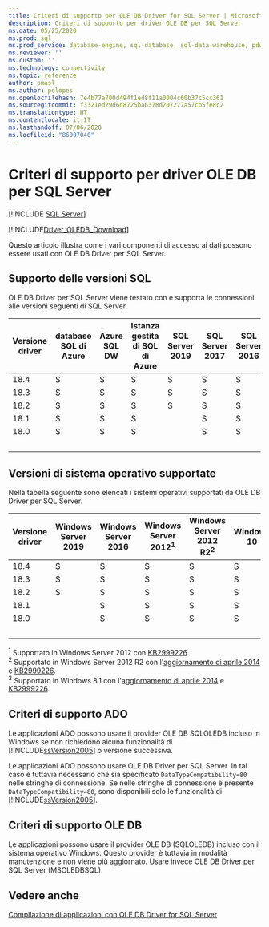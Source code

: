 ```yaml
---
title: Criteri di supporto per OLE DB Driver for SQL Server | Microsoft Docs
description: Criteri di supporto per driver OLE DB per SQL Server
ms.date: 05/25/2020
ms.prod: sql
ms.prod_service: database-engine, sql-database, sql-data-warehouse, pdw
ms.reviewer: ''
ms.custom: ''
ms.technology: connectivity
ms.topic: reference
author: pmasl
ms.author: pelopes
ms.openlocfilehash: 7e4b77a700d494f1ed8f11a0004c60b37c5cc361
ms.sourcegitcommit: f3321ed29d6d8725ba6378d207277a57cb5fe8c2
ms.translationtype: HT
ms.contentlocale: it-IT
ms.lasthandoff: 07/06/2020
ms.locfileid: "86007040"
---
```

# <a name="support-policies-for-ole-db-driver-for-sql-server"></a>Criteri di supporto per driver OLE DB per SQL Server
[!INCLUDE [SQL Server](../../../includes/applies-to-version/sql-asdb-asdbmi-asa-pdw.md)]

[!INCLUDE[Driver_OLEDB_Download](../../../includes/driver_oledb_download.md)]

Questo articolo illustra come i vari componenti di accesso ai dati possono essere usati con OLE DB Driver per SQL Server.  

## <a name="sql-version-support"></a>Supporto delle versioni SQL  

OLE DB Driver per SQL Server viene testato con e supporta le connessioni alle versioni seguenti di SQL Server.

| Versione driver | database SQL di Azure | Azure SQL DW | Istanza gestita di SQL di Azure | SQL Server 2019 | SQL Server 2017 | SQL Server 2016 | SQL Server 2014 | SQL Server 2012 |
|----|-|-|-|-|-|-|-|-|
|18.4|S|S|S|S|S|S|S|S|
|18.3|S|S|S|S|S|S|S|S|
|18.2|S|S|S|S|S|S|S|S|
|18.1|S|S|S| |S|S|S|S|
|18.0|S|S|S| |S|S|S|S|
| &nbsp; | &nbsp; | &nbsp; | &nbsp; | &nbsp; | &nbsp; | &nbsp; | &nbsp; | &nbsp; |

## <a name="supported-operating-system-versions"></a>Versioni di sistema operativo supportate  

Nella tabella seguente sono elencati i sistemi operativi supportati da OLE DB Driver per SQL Server.  

| Versione driver | Windows Server 2019 | Windows Server 2016 | Windows Server 2012<sup>1</sup> | Windows Server 2012 R2<sup>2</sup> | Windows 10 | Windows 8.1<sup>3</sup> |
|----|-|-|-|-|-|-|
|18.4|S|S|S|S|S|S|
|18.3|S|S|S|S|S|S|
|18.2|S|S|S|S|S|S|
|18.1| |S|S|S|S|S|
|18.0| |S|S|S|S|S|
| &nbsp; | &nbsp; | &nbsp; | &nbsp; | &nbsp; | &nbsp; | &nbsp; |

<sup>1</sup> Supportato in Windows Server 2012 con [KB2999226](https://go.microsoft.com/fwlink/?linkid=2074061).  
<sup>2</sup> Supportato in Windows Server 2012 R2 con l'[aggiornamento di aprile 2014](https://go.microsoft.com/fwlink/?linkid=2073785) e [KB2999226](https://go.microsoft.com/fwlink/?linkid=2074061).  
<sup>3</sup> Supportato in Windows 8.1 con l'[aggiornamento di aprile 2014](https://go.microsoft.com/fwlink/?linkid=2073785) e [KB2999226](https://go.microsoft.com/fwlink/?linkid=2074061).  

## <a name="ado-support-policies"></a>Criteri di supporto ADO  

Le applicazioni ADO possono usare il provider OLE DB SQLOLEDB incluso in Windows se non richiedono alcuna funzionalità di [!INCLUDE[ssVersion2005](../../../includes/ssversion2005-md.md)] o versione successiva.  

Le applicazioni ADO possono usare OLE DB Driver per SQL Server. In tal caso è tuttavia necessario che sia specificato `DataTypeCompatibility=80` nelle stringhe di connessione. Se nelle stringhe di connessione è presente `DataTypeCompatibility=80`, sono disponibili solo le funzionalità di [!INCLUDE[ssVersion2005](../../../includes/ssversion2005-md.md)].  

## <a name="ole-db-support-policies"></a>Criteri di supporto OLE DB  

Le applicazioni possono usare il provider OLE DB (SQLOLEDB) incluso con il sistema operativo Windows. Questo provider è tuttavia in modalità manutenzione e non viene più aggiornato. Usare invece OLE DB Driver per SQL Server (MSOLEDBSQL).

## <a name="see-also"></a>Vedere anche  

[Compilazione di applicazioni con OLE DB Driver for SQL Server](../../oledb/applications/building-applications-with-oledb-driver-for-sql-server.md)
